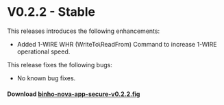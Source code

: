 # V0.2.2 - Stable

This releases introduces the following enhancements:

* Added 1-WIRE WHR \(WriteTo\ReadFrom\) Command to increase 1-WIRE operational speed.

This release fixes the following bugs:

* No known bug fixes.

#### Download [binho-nova-app-secure-v0.2.2.fig](https://cdn.binho.io/fw/nova/0.2.2/binho-nova-app-secure-v0.2.2.fig)

